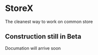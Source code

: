 # StoreX
The cleanest way to work on common store

## Construction still in Beta

Documation will arrive soon
